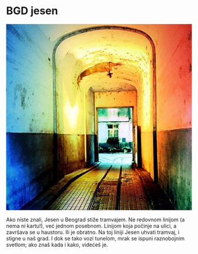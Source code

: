 # BGD jesen

![](bgd-jesen.jpg)

Ako niste znali, Jesen u Beograd stiže tramvajem. Ne redovnom linijom (a nema ni kartu!), već jednom posebnom. Linijom koja počinje na ulici, a završava se u haustoru. Ili je obratno. Na toj liniji Jesen uhvati tramvaj, i stigne u naš grad. I dok se tako vozi tunelom, mrak se ispuni raznobojnim svetlom; ako znaš kada i kako, videćeš je.